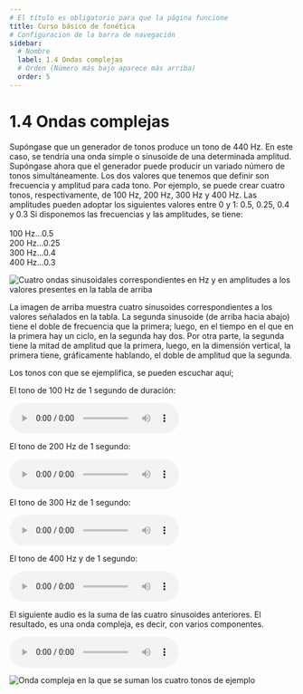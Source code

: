 ```yaml
---
# El título es obligatorio para que la página funcione
title: Curso básico de fonética
# Configuracion de la barra de navegación
sidebar:
  # Nombre
  label: 1.4 Ondas complejas
  # Orden (Número más bajo aparece más arriba)
  order: 5
---
```

# 1.4 Ondas complejas

Supóngase que un generador de tonos produce un tono de 440 Hz. En este caso, se tendría una onda simple o sinusoide de una determinada amplitud.
Supóngase ahora que el generador puede producir un variado número de tonos simultáneamente. Los dos valores que tenemos que definir son frecuencia y amplitud para cada tono.
Por ejemplo, se puede crear cuatro tonos, respectivamente, de 100 Hz, 200 Hz, 300 Hz y 400 Hz. Las amplitudes pueden adoptar los siguientes valores entre 0 y 1: 0.5, 0.25, 0.4 y 0.3
Si disponemos las frecuencias y las amplitudes, se tiene:
<br><br>
  100 Hz...0.5<br>
  200 Hz...0.25<br>
  300 Hz...0.4<br>
  400 Hz...0.3<br>

![Cuatro ondas sinusoidales correspondientes en Hz y en amplitudes a los valores presentes en la tabla de arriba](/imagenes/cuatro_sinusoides.png)

La imagen de arriba muestra cuatro sinusoides correspondientes a los valores señalados en la tabla. La segunda sinusoide (de arriba hacia abajo) tiene el doble de frecuencia que la primera; luego, en el tiempo en el que en la primera hay un ciclo, en la segunda hay dos. Por otra parte, la segunda tiene la mitad de amplitud que la primera, luego, en la dimensión vertical, la primera tiene, gráficamente hablando, el doble de amplitud que la segunda.

Los tonos con que se ejemplifica, se pueden escuchar aquí;

El tono de 100 Hz de 1 segundo de duración:

<audio controls src="/sonidos/tono_100.mp3"></audio>

El tono de 200 Hz de 1 segundo:

<audio controls src="/sonidos/200_025.mp3"></audio>

El tono de 300 Hz de 1 segundo:

<audio controls src="/sonidos/300_04.mp3"></audio>

El tono de 400 Hz y de 1 segundo:

<audio controls src="/sonidos/400_03.mp3"></audio>

El siguiente audio es la suma de las cuatro sinusoides anteriores. El resultado, es una onda compleja, es decir, con varios componentes.

<audio controls src="/sonidos/de_100_200_300_400_combinados.mp3"></audio>


![Onda compleja en la que se suman los cuatro tonos de ejemplo](/imagenes/onda_compleja_sumando_4_tonos.png)


